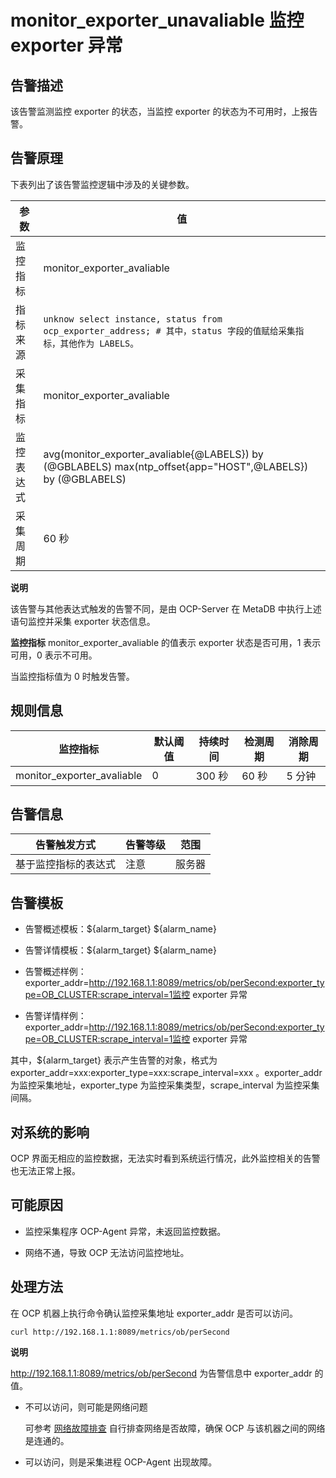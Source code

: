 # monitor_exporter_unavaliable 监控 exporter 异常 




告警描述 
-------------------------

该告警监测监控 exporter 的状态，当监控 exporter 的状态为不可用时，上报告警。

告警原理 
-------------------------

下表列出了该告警监控逻辑中涉及的关键参数。


|  参数   |                                                               值                                                               |
|-------|-------------------------------------------------------------------------------------------------------------------------------|
| 监控指标  | monitor_exporter_avaliable                                                                                                    |
| 指标来源  | ```unknow select instance, status from ocp_exporter_address; # 其中，status 字段的值赋给采集指标，其他作为 LABELS。 ```  |
| 采集指标  | monitor_exporter_avaliable                                                                                                    |
| 监控表达式 | avg(monitor_exporter_avaliable{@LABELS}) by (@GBLABELS) max(ntp_offset{app="HOST",@LABELS}) by (@GBLABELS)                    |
| 采集周期  | 60 秒                                                                                                                          |


**说明**



该告警与其他表达式触发的告警不同，是由 OCP-Server 在 MetaDB 中执行上述语句监控并采集 exporter 状态信息。

**监控指标** monitor_exporter_avaliable 的值表示 exporter 状态是否可用，1 表示可用，0 表示不可用。

当监控指标值为 0 时触发告警。

**规则信息** 
-----------------------------



|            监控指标            | 默认阈值 | 持续时间  | 检测周期 | 消除周期 |
|----------------------------|------|-------|------|------|
| monitor_exporter_avaliable | 0    | 300 秒 | 60 秒 | 5 分钟 |



**告警信息** 
-----------------------------



|   告警触发方式   | 告警等级 | 范围  |
|------------|------|-----|
| 基于监控指标的表达式 | 注意   | 服务器 |



**告警模板** 
-----------------------------

* 告警概述模板：\${alarm_target} ${alarm_name}

  

* 告警详情模板：\${alarm_target} ${alarm_name}

  

* 告警概述样例：exporter_addr=http://192.168.1.1:8089/metrics/ob/perSecond:exporter_type=OB_CLUSTER:scrape_interval=1监控 exporter 异常
  

* 告警详情样例：exporter_addr=http://192.168.1.1:8089/metrics/ob/perSecond:exporter_type=OB_CLUSTER:scrape_interval=1监控 exporter 异常
  

其中，${alarm_target} 表示产生告警的对象，格式为 exporter_addr=xxx:exporter_type=xxx:scrape_interval=xxx 。exporter_addr 为监控采集地址，exporter_type 为监控采集类型，scrape_interval 为监控采集间隔。

**对系统的影响** 
-------------------------------

OCP 界面无相应的监控数据，无法实时看到系统运行情况，此外监控相关的告警也无法正常上报。

**可能原因** 
-----------------------------

* 监控采集程序 OCP-Agent 异常，未返回监控数据。

  

* 网络不通，导致 OCP 无法访问监控地址。

  




**处理方法** 
-----------------------------

在 OCP 机器上执行命令确认监控采集地址 exporter_addr 是否可以访问。

```shell
curl http://192.168.1.1:8089/metrics/ob/perSecond
```


**说明**



http://192.168.1.1:8089/metrics/ob/perSecond 为告警信息中 exporter_addr 的值。

* 不可以访问，则可能是网络问题

  可参考 [网络故障排查](4.alarm-appendix/6.network-troubleshooting.md) 自行排查网络是否故障，确保 OCP 与该机器之间的网络是连通的。
  

* 可以访问，则是采集进程 OCP-Agent 出现故障。



